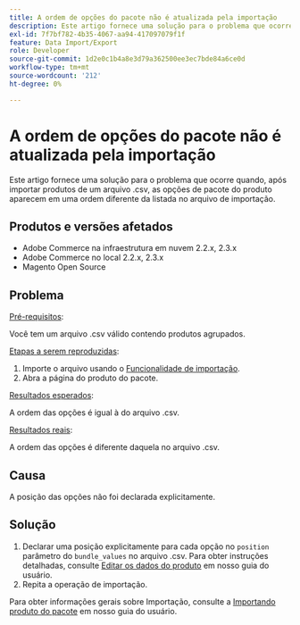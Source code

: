 ```yaml
---
title: A ordem de opções do pacote não é atualizada pela importação
description: Este artigo fornece uma solução para o problema que ocorre quando, após importar produtos de um arquivo .csv, as opções de pacote do produto aparecem em uma ordem diferente da listada no arquivo de importação.
exl-id: 7f7bf782-4b35-4067-aa94-417097079f1f
feature: Data Import/Export
role: Developer
source-git-commit: 1d2e0c1b4a8e3d79a362500ee3ec7bde84a6ce0d
workflow-type: tm+mt
source-wordcount: '212'
ht-degree: 0%

---
```


# A ordem de opções do pacote não é atualizada pela importação

Este artigo fornece uma solução para o problema que ocorre quando, após importar produtos de um arquivo .csv, as opções de pacote do produto aparecem em uma ordem diferente da listada no arquivo de importação.

## Produtos e versões afetados

* Adobe Commerce na infraestrutura em nuvem 2.2.x, 2.3.x
* Adobe Commerce no local 2.2.x, 2.3.x
* Magento Open Source

## Problema

<u>Pré-requisitos</u>:

Você tem um arquivo .csv válido contendo produtos agrupados.

<u>Etapas a serem reproduzidas</u>:

1. Importe o arquivo usando o [Funcionalidade de importação](https://docs.magento.com/m2/ee/user_guide/system/data-import.html).
1. Abra a página do produto do pacote.

<u>Resultados esperados</u>:

A ordem das opções é igual à do arquivo .csv.

<u>Resultados reais</u>:

A ordem das opções é diferente daquela no arquivo .csv.

## Causa

A posição das opções não foi declarada explicitamente.

## Solução

1. Declarar uma posição explicitamente para cada opção no `position` parâmetro do `bundle_values` no arquivo .csv. Para obter instruções detalhadas, consulte [Editar os dados do produto](https://docs.magento.com/m2/ee/user_guide/system/data-transfer-bundle-products.html#method-2-edit-the-product-data) em nosso guia do usuário.
1. Repita a operação de importação.

Para obter informações gerais sobre Importação, consulte a [Importando produto do pacote](https://docs.magento.com/m2/ee/user_guide/system/data-transfer-bundle-products.html) em nosso guia do usuário.
